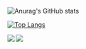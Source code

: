 ![Anurag's GitHub stats](https://github-readme-stats.vercel.app/api?username=anuraghazra&show_icons=true&theme=buefy)

[![Top Langs](https://github-readme-stats.vercel.app/api/top-langs/?username=anuraghazra&layout=compact)](https://github.com/anuraghazra/github-readme-stats)

<div>
  <img align="left" src="https://github-readme-stats.vercel.app/api?username=anuraghazra&show_icons=true&theme=buefy" />
  <img align="center" src="https://github-readme-stats.vercel.app/api/top-langs/?username=anuraghazra&layout=compact)](https://github.com/anuraghazra/github-readme-stats" />
</div>
